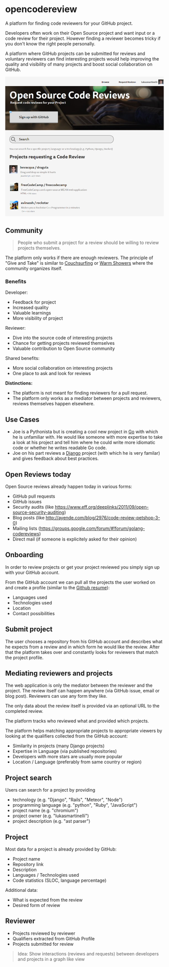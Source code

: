 # opencodereview

A platform for finding code reviewers for your GitHub project.

Developers often work on their Open Source project and want
input or a code review for their project.
However finding a reviewer becomes tricky if you don't know
the right people personally.

A platform where GitHub projects can be submitted for reviews
and voluntary reviewers can find interesting projects
would help improving the quality and visibility
of many projects and boost social collaboration on GitHub.

![Mockup](screenshot.png)

## Community

> People who submit a project
  for a review should be willing
  to review projects themselves.

The platform only works if there are enough reviewers.
The principle of "Give and Take" is similar to
[Couchsurfing](https://www.couchsurfing.com/) or
[Warm Showers](https://www.warmshowers.org/) where the
community organizes itself.

### Benefits

Developer:
- Feedback for project
- Increased quality
- Valuable learnings
- More visibility of project

Reviewer:
- Dive into the source code of interesting projects
- Chance for getting projects reviewed themselves
- Valuable contribution to Open Source community

Shared benefits:
- More social collaboration on interesting projects
- One place to ask and look for reviews

**Distinctions:**

- The platform is not meant for finding reviewers for a pull request.
- The platform only works as a mediator between projects and reviewers,
  reviews themselves happen elsewhere.

## Use Cases

- Joe is a Pythonista but is creating a cool new project in
  [Go](https://golang.org/)
  with which he is unfamiliar with.
  He would like someone with more expertise to take a look at his
  project and tell him where he could write more idiomatic code
  or whether he writes readable Go code.
- Joe on his part reviews a [Django](https://www.djangoproject.com/)
  project (with which he is very familar)
  and gives feedback about best practices.

## Open Reviews today

Open Source reviews already happen today in various forms:

- GitHub pull requests
- GitHub issues
- Security audits (like https://www.eff.org/deeplinks/2011/09/open-source-security-auditing)
- Blog posts (like http://ayende.com/blog/2976/code-review-petshop-3-0)
- Mailing lists (https://groups.google.com/forum/#!forum/golang-codereviews)
- Direct mail (if someone is explicitely asked for their opinion)

## Onboarding

In order to review projects or get your project reviewed
you simply sign up with your GitHub account.

From the GitHub account we can pull all the projects
the user worked on and create a profile
(similar to the [Github resume](https://resume.github.io/)):

- Languages used
- Technologies used
- Location
- Contact possibilities

## Submit project

The user chooses a repository from his GitHub account and
describes what he expects from a review and in which form
he would like the review.
After that the platform takes over and constantly looks for
reviewers that match the project profile.

## Mediating reviewers and projects

The web application is only the mediator between
the reviewer and the project. The review itself can happen
anywhere (via GitHub issue, email or blog post).
Reviewers can use any form they like.

The only data about the review itself is provided via an optional URL
to the completed review.

The platform tracks who reviewed what and provided which projects.

The platform helps matching appropriate projects to
appropriate viewers by looking at the qualifiers collected
from the GitHub account:

- Similarity in projects (many Django projects)
- Expertise in Language (via published repositories)
- Developers with more stars are usually more popular
- Location / Language (preferably from same country or region)

## Project search

Users can search for a project by providing
- technology (e.g. "Django", "Rails", "Meteor", "Node")
- programming language (e.g. "python", "Ruby", "JavaScript")
- project name (e.g. "chromium")
- project owner (e.g. "lukasmartinelli")
- project description (e.g. "ast parser")

## Project

Most data for a project is already provided by GitHub:

- Project name
- Repository link
- Description
- Languages / Technologies used
- Code statistics (SLOC, language percentage)

Additional data:

- What is expected from the review
- Desired form of review

## Reviewer

- Projects reviewed by reviewer
- Qualifiers extracted from GitHub Profile
- Projects submitted for review

> Idea: Show interactions (reviews and requests) between
  developers and projects in a graph like view
